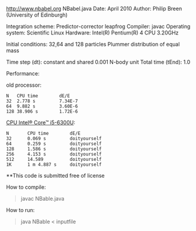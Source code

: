 http://www.nbabel.org
NBabel.java
Date: April 2010
Author:  Philip Breen (University of Edinburgh)

Integration scheme: Predictor-corrector leapfrog
Compiler: javac
Operating system:  Scientific Linux
Hardware: Intel(R) Pentium(R) 4 CPU 3.20GHz

Initial conditions: 32,64 and 128 particles Plummer distribution of equal mass

Time step (dt): constant and shared 0.001 N-body unit
Total time (tEnd): 1.0

Performance:

old processor:

    N	CPU time    	dE/E
    32	2.778 s 		7.34E-7
    64	9.882 s 		3.60E-6
    128	38.906 s		1.72E-6

[CPU Intel® Core™ i5-6300U](https://ark.intel.com/ru/products/88190/Intel-Core-i5-6300U-Processor-3M-Cache-up-to-3_00-GHz):

    N       CPU time        dE/E
    32	    0.069 s		    doityourself
    64	    0.259 s		    doityourself
    128	    1.586 s		    doityourself
    256     4.153 s         doityourself
    512     14.589          doityourself
    1K      1 m 4.887 s     doityourself

**This code is submitted free of license

How to compile:
>javac NBable.java

How to run:
>java NBable < inputfile